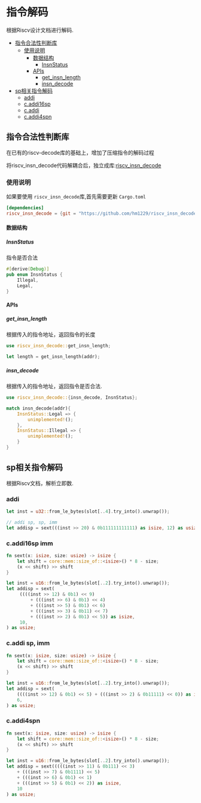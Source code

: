 # 指令解码

根据Riscv设计文档进行解码.

- [指令合法性判断库](#指令合法性判断库)
  - [使用说明](#使用说明)
    - [数据结构](#数据结构)
      - [InsnStatus](#InsnStatus)
    - [APIs](#APIs)
      - [get_insn_length](#get_insn_length)
      - [insn_decode](#insn_decode)
- [sp相关指令解码](#sp相关指令解码)
  - [addi](#addi)
  - [c.addi16sp](#c.addi16sp)
  - [c.addi](#c.addi)
  - [c.addi4spn](#c.addi4spn)

## 指令合法性判断库

在已有的riscv-decode库的基础上，增加了压缩指令的解码过程

将riscv_insn_decode代码解耦合后，独立成库:[riscv_insn_decode](https://github.com/hm1229/riscv_insn_decode)

### 使用说明

如果要使用 `riscv_insn_decode`库,首先需要更新 `Cargo.toml`

```toml
[dependencies]
riscv_insn_decode = {git = "https://github.com/hm1229/riscv_insn_decode", rev = "0b954c9"}
```

#### 数据结构

##### InsnStatus

指令是否合法

```rust
#[derive(Debug)]
pub enum InsnStatus {
    Illegal,
    Legal,
}
```

#### APIs

##### get_insn_length

根据传入的指令地址，返回指令的长度

```rust
use riscv_insn_decode::get_insn_length;

let length = get_insn_length(addr);
```

##### insn_decode

根据传入的指令地址，返回指令是否合法.

```rust
use riscv_insn_decode::{insn_decode, InsnStatus};

match insn_decode(addr){
    InsnStatus::Legal => {
        unimplemented!();
    },
    InsnStatus::Illegal => {
        unimplemented!();
    }
}
```

## sp相关指令解码

根据Riscv文档，解析立即数.

### addi

```rust
let inst = u32::from_le_bytes(slot[..4].try_into().unwrap());

// addi sp, sp, imm
let addisp = sext(((inst >> 20) & 0b111111111111) as isize, 12) as usize;
```

### c.addi16sp imm

```rust
fn sext(x: isize, size: usize) -> isize {
    let shift = core::mem::size_of::<isize>() * 8 - size;
    (x << shift) >> shift
}

let inst = u16::from_le_bytes(slot[..2].try_into().unwrap());
let addisp = sext(
     ((((inst >> 12) & 0b1) << 9)
         + (((inst >> 6) & 0b1) << 4)
         + (((inst >> 5) & 0b1) << 6)
         + (((inst >> 3) & 0b11) << 7)
         + (((inst >> 2) & 0b1) << 5)) as isize,
     10,
) as usize;
```

### c.addi sp, imm

```rust
fn sext(x: isize, size: usize) -> isize {
    let shift = core::mem::size_of::<isize>() * 8 - size;
    (x << shift) >> shift
}

let inst = u16::from_le_bytes(slot[..2].try_into().unwrap());
let addisp = sext(
    ((((inst >> 12) & 0b1) << 5) + (((inst >> 2) & 0b11111) << 0)) as isize,
    6,
) as usize;
```

### c.addi4spn

```rust
fn sext(x: isize, size: usize) -> isize {
    let shift = core::mem::size_of::<isize>() * 8 - size;
    (x << shift) >> shift
}

let inst = u16::from_le_bytes(slot[..2].try_into().unwrap());
let addisp = sext(((((inst >> 11) & 0b111) << 3)
    + (((inst >> 7) & 0b1111) << 5)
    + (((inst >> 6) & 0b1) << 1)
    + (((inst >> 5) & 0b1) << 2)) as isize,
    10
) as usize;
```

